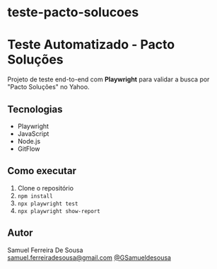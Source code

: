 # teste-pacto-solucoes
# Teste Automatizado - Pacto Soluções

Projeto de teste end-to-end com **Playwright** para validar a busca por "Pacto Soluções" no Yahoo.

## Tecnologias
- Playwright
- JavaScript
- Node.js
- GitFlow

## Como executar
1. Clone o repositório
2. `npm install`
3. `npx playwright test`
4. `npx playwright show-report`

## Autor
Samuel Ferreira De Sousa  
samuel.ferreiradesousa@gmail.com
[@GSamueldesousa](https://github.com/GSamueldesousa)
